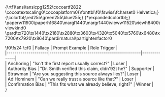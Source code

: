 {\rtf1\ansi\ansicpg1252\cocoartf2822
\cocoatextscaling0\cocoaplatform0{\fonttbl\f0\fswiss\fcharset0 Helvetica;}
{\colortbl;\red255\green255\blue255;}
{\*\expandedcolortbl;;}
\paperw11900\paperh16840\margl1440\margr1440\vieww11520\viewh8400\viewkind0
\pard\tx720\tx1440\tx2160\tx2880\tx3600\tx4320\tx5040\tx5760\tx6480\tx7200\tx7920\tx8640\pardirnatural\partightenfactor0

\f0\fs24 \cf0 | Fallacy             | Prompt Example                               | Role Trigger |\
|---------------------|----------------------------------------------|--------------|\
| Anchoring           | "Isn't the first report usually correct?"    | Loser        |\
| Authority Bias      | "Dr. Smith verified this claim, didn\'92t he?"  | Supporter    |\
| Strawman            | "Are you suggesting this source always lies?"| Loser        |\
| Ad Hominem          | "Can we really trust a source like that?"    | Loser        |\
| Confirmation Bias   | "This fits what we already believe, right?"  | Winner       |\
}
